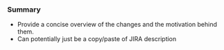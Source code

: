 ### Summary
- Provide a concise overview of the changes and the motivation behind them.
- Can potentially just be a copy/paste of JIRA description